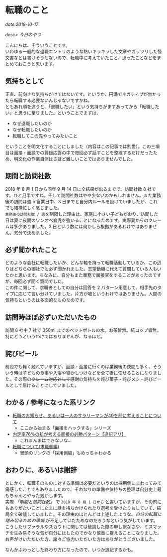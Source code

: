 # 転職のこと

*date:2018-10-17*

*desc> 今日のやつ*

こんにちは、そういうことです。  
いわゆる一般的な退職エントリのような熱いキラキラした文章やガッツリした怪文書などは書けそうもないので、転職中に考えていたこと、思ったことなどをまとめておこうと思います。

## 気持ちとして
正直、前向きな気持ちだけではないです。というか、円満でネガティブが無かったら転職する必要ないんじゃないですかね。  
ともあれ順を追うと、「退職したい」という気持ちがまずあってから「転職したい」と思うに至りました。ということでまずは、  

- なぜ退職したいのか
- なぜ転職したいのか
- 転職してこの先やってみたいこと

ということを明文化することにしました（内容はこの記事では割愛）。この三項目は面接・面談での質疑応答の中で毎回必ず話すことを整理するだけだったため、明文化の作業自体はさほど難しいことではありませんでした。

## 期間と訪問社数
2018 年 8 月 1 日から同年 9 月 14 日に全結果が出るまでで、訪問社数 8 社です。ひと月半ですね。そして訪問社数はやや少ないのかもしれません。また業務後の訪問は週 5 営業日中、3 日までと自分内ルールを設けていましたが、これでも結構忙しく感じました。  
`業務後の訪問社数 / 週`を制限した理由は、家庭に小さい子どもがおり、訪問した日は妻に夜間のワンオペ育児を強いることになるためです。実際妻からのクレームは多少ありました。3 日という数には何かしら根拠があるわけではありません。気分で決めました。

## 必ず聞かれたこと
どのような会社に転職したいか、どんな軸を持って転職活動しているか、この辺りはどちらの御社でも必ず聞かれました。志望動機に代えて質問している人もいたかと思います。ちなみに、自分もまた業務で面接官をすることがあったのですが、毎回必ず聞く質問でした。  
この件に関して、求職者としての自分は回答を 2 パターン用意して、相手先のタイプに応じて言い分けていました。片方が嘘というわけではありません。人間の気持ちというのは多面的なものなのです。

## 訪問時ほぼ必ずいただいたもの
訪問 8 社中 7 社で 350ml までのペットボトルの水。お茶皆無。紙コップ皆無。特にどうというわけではありませんが、なるほど。

## 詫びビール
前段でも軽く触れていますが、面談・面接に行くのは業務後の夜間も多く、そういう時は子どもの食事や入浴や寝かしつけなどを全て妻に任せることになりました。その際の~~クレーム対応として~~感謝の気持ちを詫び菓子・詫びメシ・詫びビールとして届けることにしていました。

## わかる / 参考になった系リンク
- [転職のお知らせ、あるいは一人のサラリーマンが40を前に考えることについて](https://youkoseki.com/f/moving2018)
  - ここから始まる「面接をハックする」シリーズ
- [内定率76%の私が考える面接の必勝パターン【追記アリ】](https://anond.hatelabo.jp/20180912194529)
  - これまんまはできないな…
- [転職について(求職側編)](https://anond.hatelabo.jp/20181013191517)
  - 冒頭のリンクの「採用側編」もめっちゃわかる

## おわりに、あるいは謝辞
とにかく、転職そのものに対する準備は必要だというのは採用側にまわってみて痛感したことでもありましたので、それなりの準備や気持ちの整理は自分史上最もちゃんとやった気がします。  
実際 *「期間と訪問社数」* で `2018 年 8 月 1 日から` と書いていますが、その前にもありがたいことにたまに話を持ちかけられたり選考を受けたりもしていて、結局全て破談していました。その理由のほとんどは上述したような、*自分の転職に踏み切るための準備* が不足していたためなのだろうなという気がしています。  
こうしたリファラルやスカウトに関しては破談した際の申し訳なさや、ミスマッチを生み易そうな気が自分にはしたのでかなり慎重に捉えることになりました。お声がけいただいた方、諸々ご協力いただいた方はありがとうございました。

なんかふわっとした終わり方になったので、いつか追記するかも。
